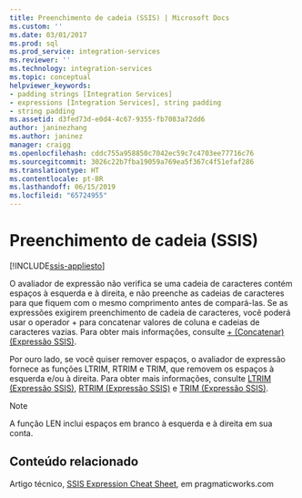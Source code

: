 ```yaml
---
title: Preenchimento de cadeia (SSIS) | Microsoft Docs
ms.custom: ''
ms.date: 03/01/2017
ms.prod: sql
ms.prod_service: integration-services
ms.reviewer: ''
ms.technology: integration-services
ms.topic: conceptual
helpviewer_keywords:
- padding strings [Integration Services]
- expressions [Integration Services], string padding
- string padding
ms.assetid: d3fed73d-e0d4-4c67-9355-fb7083a72dd6
author: janinezhang
ms.author: janinez
manager: craigg
ms.openlocfilehash: cddc755a958850c7042ec59c7c4703ee77716c76
ms.sourcegitcommit: 3026c22b7fba19059a769ea5f367c4f51efaf286
ms.translationtype: HT
ms.contentlocale: pt-BR
ms.lasthandoff: 06/15/2019
ms.locfileid: "65724955"
---
```

# <a name="string-padding-ssis"></a>Preenchimento de cadeia (SSIS)

[!INCLUDE[ssis-appliesto](../../includes/ssis-appliesto-ssvrpluslinux-asdb-asdw-xxx.md)]


  O avaliador de expressão não verifica se uma cadeia de caracteres contém espaços à esquerda e à direita, e não preenche as cadeias de caracteres para que fiquem com o mesmo comprimento antes de compará-las. Se as expressões exigirem preenchimento de cadeia de caracteres, você poderá usar o operador + para concatenar valores de coluna e cadeias de caracteres vazias. Para obter mais informações, consulte [+ &#40;Concatenar&#41; &#40;Expressão SSIS&#41;](../../integration-services/expressions/concatenate-ssis-expression.md).  
  
 Por ouro lado, se você quiser remover espaços, o avaliador de expressão fornece as funções LTRIM, RTRIM e TRIM, que removem os espaços à esquerda e/ou à direita. Para obter mais informações, consulte [LTRIM &#40;Expressão SSIS&#41;](../../integration-services/expressions/ltrim-ssis-expression.md), [RTRIM &#40;Expressão SSIS&#41;](../../integration-services/expressions/rtrim-ssis-expression.md) e [TRIM &#40;Expressão SSIS&#41;](../../integration-services/expressions/trim-ssis-expression.md).  
  
> [!NOTE]  
>  A função LEN inclui espaços em branco à esquerda e à direita em sua conta.  
  
## <a name="related-content"></a>Conteúdo relacionado  
 Artigo técnico, [SSIS Expression Cheat Sheet](https://go.microsoft.com/fwlink/?LinkId=746575), em pragmaticworks.com  
  
  
